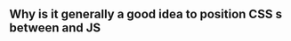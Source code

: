 ## Why is it generally a good idea to position CSS <link>s between <head></head> and JS <script>s just before </body>? Do you know any exceptions?

> Performance reasons. You want the CSS to be available as soon as possible to correctly display the site, and scripts in the head would block rendering while they're being loaded, so you want them to be requested after the rest of the document.

